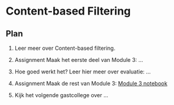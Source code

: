 # Content-based Filtering

## Plan

1. Leer meer over Content-based filtering.

2. <span class="badge badge-primary">Assignment</span> Maak het eerste deel van Module 3: ...

3. Hoe goed werkt het? Leer hier meer over evaluatie: ...

4. <span class="badge badge-primary">Assignment</span> Maak de rest van Module 3: [Module 3 notebook](content-based-filtering)

4. Kijk het volgende gastcollege over ...
